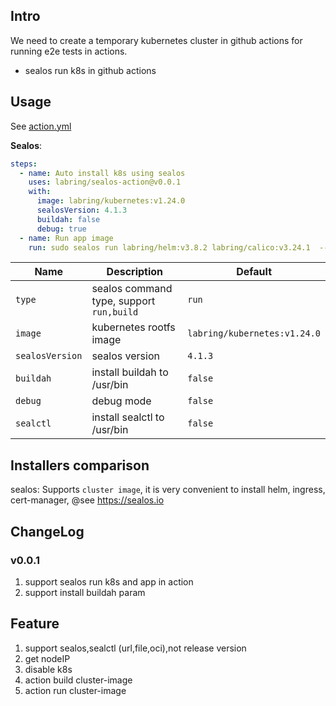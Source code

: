 ## Intro

We need to create a temporary kubernetes cluster in github actions for running e2e tests in actions.

- sealos run k8s in github actions

## Usage

See [action.yml](action.yml)

**Sealos**:

```yaml
steps:
  - name: Auto install k8s using sealos
    uses: labring/sealos-action@v0.0.1
    with:
      image: labring/kubernetes:v1.24.0
      sealosVersion: 4.1.3
      buildah: false
      debug: true
  - name: Run app image
    run: sudo sealos run labring/helm:v3.8.2 labring/calico:v3.24.1  --debug
```

| Name | Description                              | Default                      |
| --- |------------------------------------------|------------------------------|
| `type` | sealos command type, support `run,build` | `run`                        |
| `image` | kubernetes rootfs image                  | `labring/kubernetes:v1.24.0` |
| `sealosVersion` | sealos version                           | `4.1.3`                      |
| `buildah` | install buildah to /usr/bin              | `false`                      |
| `debug` | debug mode                               | `false`                      |
| `sealctl` | install sealctl  to /usr/bin             | `false`                      | 

## Installers comparison

sealos:  Supports `cluster image`, it is very convenient to install helm, ingress, cert-manager, @see https://sealos.io

## ChangeLog

### v0.0.1

1. support sealos run k8s and app in action
2. support install buildah param

## Feature

1. support sealos,sealctl (url,file,oci),not release version
2. get nodeIP
3. disable k8s
4. action build cluster-image
5. action run cluster-image

